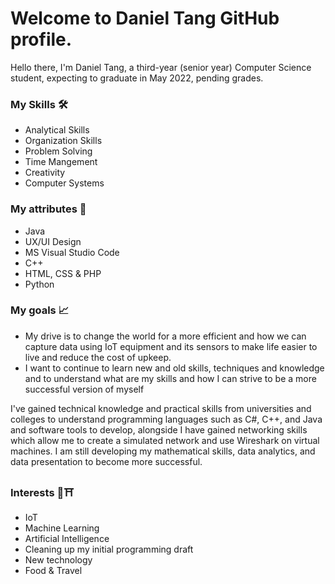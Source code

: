 # Welcome to  Daniel Tang GitHub profile.

Hello there, I'm Daniel Tang, a third-year (senior year) Computer Science student, expecting to graduate in May 2022, pending grades.

### My Skills 🛠
* Analytical Skills
* Organization Skills
* Problem Solving
* Time Mangement
* Creativity
* Computer Systems

### My attributes 🔧 
* Java
* UX/UI Design
* MS Visual Studio Code
* C++
* HTML, CSS & PHP
* Python

### My goals 📈
* My drive is to change the world for a more efficient and how we can capture data using IoT equipment and its sensors to make life easier to live and reduce the cost of upkeep.
* I want to continue to learn new and old skills, techniques and knowledge and to understand what are my skills and how I can strive to be a more successful version of myself

I've gained technical knowledge and practical skills from universities and colleges to understand programming languages such as C#, C++, and Java and software tools to develop, alongside I have gained networking skills which allow me to create a simulated network and use Wireshark on virtual machines. I am still developing my mathematical skills, data analytics, and data presentation to become more successful.

### Interests 📱⛩
* IoT
* Machine Learning
* Artificial Intelligence
* Cleaning up my initial programming draft
* New technology
* Food & Travel
